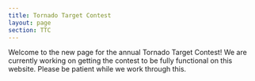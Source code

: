 ```yaml
---
title: Tornado Target Contest
layout: page
section: TTC
---
```


Welcome to the new page for the annual Tornado Target Contest! We are currently working on getting the contest to be fully functional on this website. Please be patient while we work through this.
